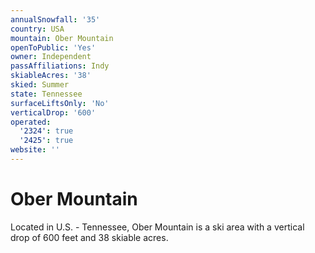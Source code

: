 ```yaml
---
annualSnowfall: '35'
country: USA
mountain: Ober Mountain
openToPublic: 'Yes'
owner: Independent
passAffiliations: Indy
skiableAcres: '38'
skied: Summer
state: Tennessee
surfaceLiftsOnly: 'No'
verticalDrop: '600'
operated:
  '2324': true
  '2425': true
website: ''
---
```



# Ober Mountain

Located in U.S. - Tennessee, Ober Mountain is a ski area with a vertical drop of 600 feet and 38 skiable acres.
